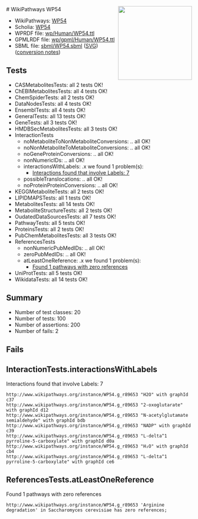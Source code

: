 <img style="float: right; width: 200px" src="../logo.png" />
# WikiPathways WP54

* WikiPathways: [WP54](https://identifiers.org/wikipathways:WP54)
* Scholia: [WP54](https://scholia.toolforge.org/wikipathways/WP54)
* WPRDF file: [wp/Human/WP54.ttl](../wp/Human/WP54.ttl)
* GPMLRDF file: [wp/gpml/Human/WP54.ttl](../wp/gpml/Human/WP54.ttl)
* SBML file: [sbml/WP54.sbml](../sbml/WP54.sbml) ([SVG](../sbml/WP54.svg)) ([conversion notes](../sbml/WP54.txt))

## Tests
* CASMetabolitesTests: all 2 tests OK!
* ChEBIMetabolitesTests: all 4 tests OK!
* ChemSpiderTests: all 2 tests OK!
* DataNodesTests: all 4 tests OK!
* EnsemblTests: all 4 tests OK!
* GeneralTests: all 13 tests OK!
* GeneTests: all 3 tests OK!
* HMDBSecMetabolitesTests: all 3 tests OK!
* InteractionTests
    * noMetaboliteToNonMetaboliteConversions: .. all OK!
    * noNonMetaboliteToMetaboliteConversions: .. all OK!
    * noGeneProteinConversions: .. all OK!
    * nonNumericIDs: .. all OK!
    * interactionsWithLabels: .x we found 1 problem(s):
        * [Interactions found that involve Labels: 7](#630d267e)
    * possibleTranslocations: .. all OK!
    * noProteinProteinConversions: .. all OK!
* KEGGMetaboliteTests: all 2 tests OK!
* LIPIDMAPSTests: all 1 tests OK!
* MetabolitesTests: all 14 tests OK!
* MetaboliteStructureTests: all 2 tests OK!
* OudatedDataSourcesTests: all 7 tests OK!
* PathwayTests: all 5 tests OK!
* ProteinsTests: all 2 tests OK!
* PubChemMetabolitesTests: all 3 tests OK!
* ReferencesTests
    * nonNumericPubMedIDs: .. all OK!
    * zeroPubMedIDs: .. all OK!
    * atLeastOneReference: .x we found 1 problem(s):
        * [Found 1 pathways with zero references](#35eb778e)
* UniProtTests: all 5 tests OK!
* WikidataTests: all 14 tests OK!


## Summary

* Number of test classes: 20
* Number of tests: 100
* Number of assertions: 200
* Number of fails: 2

## Fails

<a name="630d267e" />

## InteractionTests.interactionsWithLabels

Interactions found that involve Labels: 7
```
http://www.wikipathways.org/instance/WP54.g_r89653 "H2O" with graphId c37
http://www.wikipathways.org/instance/WP54.g_r89653 "2-oxoglutarate" with graphId d12
http://www.wikipathways.org/instance/WP54.g_r89653 "N-acetylglutamate semialdehyde" with graphId bdb
http://www.wikipathways.org/instance/WP54.g_r89653 "NADP" with graphId c39
http://www.wikipathways.org/instance/WP54.g_r89653 "L-delta^1 pyrroline-5-carboxylate" with graphId d0a
http://www.wikipathways.org/instance/WP54.g_r89653 "H₂O" with graphId cb4
http://www.wikipathways.org/instance/WP54.g_r89653 "L-delta^1 pyrroline-5-carboxylate" with graphId ce6
```

<a name="35eb778e" />

## ReferencesTests.atLeastOneReference

Found 1 pathways with zero references
```
http://www.wikipathways.org/instance/WP54.g_r89653 'Arginine degradation' in Saccharomyces cerevisiae has zero references; 
```

